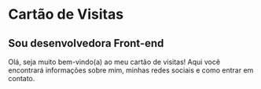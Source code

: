 # Cartão de Visitas

## Sou desenvolvedora Front-end


Olá, seja muito bem-vindo(a) ao meu cartão de visitas! Aqui você encontrará informações sobre mim, minhas redes sociais e como entrar em contato.



